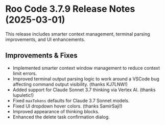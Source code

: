 # Roo Code 3.7.9 Release Notes (2025-03-01)

This release includes smarter context management, terminal parsing improvements, and UI enhancements.

## Improvements & Fixes

*   Implemented smarter context window management to reduce context limit errors.
*   Improved terminal output parsing logic to work around a VSCode bug affecting command output visibility. (thanks KJ7LNW!)
*   Added support for Claude Sonnet 3.7 thinking via Vertex AI. (thanks lupuletic!)
*   Fixed `maxTokens` defaults for Claude 3.7 Sonnet models.
*   Fixed UI dropdown hover colors. (thanks SamirSaji!)
*   Improved appearance of thinking blocks.
*   Enhanced the delete task confirmation dialog.
